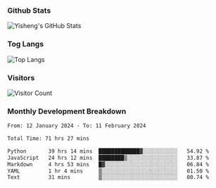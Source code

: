### Github Stats
![Yisheng's GitHub Stats](https://github-readme-stats-9qabuvhk1-gongyisheng.vercel.app/api?username=gongyisheng&count_private=true&show_icons=true)
### Tog Langs
![Top Langs](https://github-readme-stats-9qabuvhk1-gongyisheng.vercel.app/api/top-langs/?username=gongyisheng&layout=compact)
### Visitors
![Visitor Count](https://profile-counter.glitch.me/gongyisheng/count.svg)
### Monthly Development Breakdown
<!--START_SECTION:waka-->

```txt
From: 12 January 2024 - To: 11 February 2024

Total Time: 71 hrs 27 mins

Python       39 hrs 14 mins  █████████████▓░░░░░░░░░░░   54.92 %
JavaScript   24 hrs 12 mins  ████████▒░░░░░░░░░░░░░░░░   33.87 %
Markdown     4 hrs 53 mins   █▓░░░░░░░░░░░░░░░░░░░░░░░   06.84 %
YAML         1 hr 4 mins     ▒░░░░░░░░░░░░░░░░░░░░░░░░   01.50 %
Text         31 mins         ▒░░░░░░░░░░░░░░░░░░░░░░░░   00.74 %
```

<!--END_SECTION:waka-->
